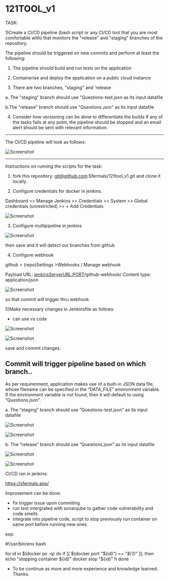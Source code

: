 # 121TOOL_v1

TASK:

1)Create a Cl/CD pipeline (bash script or any CI/CD tool that you are most comfortable with) that monitors the "release" and "staging" branches of the repository.

The pipeline should be triggered on new commits and perform at least the following:

1. The pipeline should build and run tests on the application

2. Containerise and deploy the application on a public cloud instance

3. There are two branches, "staging" and 'release 

a. The "staging" branch should use "Questions-test.json as its input
datafile

b.The "release" branch should use "Questions.¡son" as its input datafile


4. Consider how versioning can be done to differentiate the builds If any of the tasks fails at any point, the pipeline should be stopped and an email
alert should be sent with relevant information.

_____________________________________________________________________________________________________

The Cl/CD pipeline will look as follows:

![Screenshot](1.jpg)


_____________________________________________________________________________________________________

Instructions on running the scripts for the task:

1) fork this repository: git@github.com:Sfermals/121tool_v1.git and clone it locally. 




2) Configure credentials for docker in jenkins.

Dashboard >> Manage Jenkins >> Credentials >> System >> Global credentials (unrestricted) >> + Add Credentials

![Screenshot](dockercreds.png)






3) Configure multipipeline in jenkins

![Screenshot](jenkins1.png)

then save and it will detect our branches from github






4) Configure webhook

github > (repo)Settings >Webhooks / Manage webhook

Payload URL: <jenkinsServerURL:PORT>/github-webhook/
Content type: application/json

![Screenshot](git1.png)

so that commit will trigger thru webhook









5)Make necessary changes in Jenkinsfile as follows: 
* can use vs code 

![Screenshot](vs1.png)

![Screenshot](vs2.png)

save and commit changes.  



## Commit will trigger pipeline based on which branch..


As per requirenment, application makes use of a built-in JSON data file, whose filename can be
specified in the “DATA_FILE” environment variable. If the environment variable is not
found, then it will default to using “Questions.json”.


a. The “staging” branch should use “Questions-test.json” as its input
datafile

![Screenshot](s.png)

![Screenshot](quest-test.png)


b. The “release” branch should use “Questions.json” as its input datafile

![Screenshot](r.png)

![Screenshot](ques.png)

CI/CD ran in jenkins:

https://sfermals.app/


Improvement can be done: 

- fix trigger issue upon commiting
- run test intergrated with sonarqube to gather code vulnerability and code smells
- integrate into pipeline code, script to stop previously run container on same port before running new ones

exp: 

#!/usr/bin/env bash

for id in $(docker ps -q)
do
    if [[ $(docker port "${id}") == *"${1}"* ]]; then
        echo "stopping container ${id}"
        docker stop "${id}"
    fi
done


- To be continue as more and more experience and knowledge learned. Thanks.
